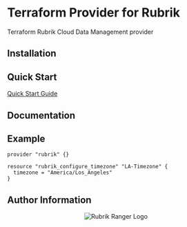 # Terraform Provider for Rubrik

Terraform Rubrik Cloud Data Management provider

## Installation

## Quick Start

[Quick Start Guide](https://github.com/rubrikinc/rubrik-provider-for-terraform/blob/master/docs/quickstart.md)

## Documentation

## Example 

```hcl
provider "rubrik" {}

resource "rubrik_configure_timezone" "LA-Timezone" {
  timezone = "America/Los_Angeles"
}
```

## Author Information

<p></p>
<p align="center">
  <img src="https://user-images.githubusercontent.com/8610203/37415009-6f9cf416-2778-11e8-8b56-052a8e41c3c8.png" alt="Rubrik Ranger Logo"/>
</p>
